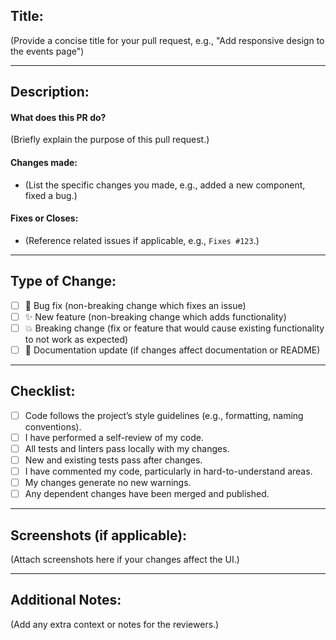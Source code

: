 ## **Title:**  
(Provide a concise title for your pull request, e.g., "Add responsive design to the events page")

---

## **Description:**

#### What does this PR do?  
(Briefly explain the purpose of this pull request.)

#### Changes made:
- (List the specific changes you made, e.g., added a new component, fixed a bug.)
  
#### Fixes or Closes:
- (Reference related issues if applicable, e.g., `Fixes #123`.)

---

## **Type of Change:**

- [ ] 🐞 Bug fix (non-breaking change which fixes an issue)
- [ ] ✨ New feature (non-breaking change which adds functionality)
- [ ] 💥 Breaking change (fix or feature that would cause existing functionality to not work as expected)
- [ ] 📄 Documentation update (if changes affect documentation or README)

---

## **Checklist:**

- [ ] Code follows the project’s style guidelines (e.g., formatting, naming conventions).
- [ ] I have performed a self-review of my code.
- [ ] All tests and linters pass locally with my changes.
- [ ] New and existing tests pass after changes.
- [ ] I have commented my code, particularly in hard-to-understand areas.
- [ ] My changes generate no new warnings.
- [ ] Any dependent changes have been merged and published.

---

## **Screenshots (if applicable):**

(Attach screenshots here if your changes affect the UI.)

---

## **Additional Notes:**

(Add any extra context or notes for the reviewers.)
